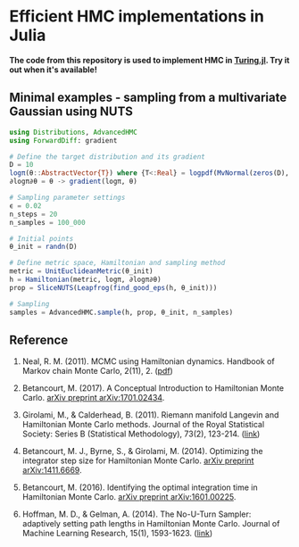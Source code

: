 # Efficient HMC implementations in Julia

**The code from this repository is used to implement HMC in [Turing.jl](https://github.com/yebai/Turing.jl). Try it out when it's available!**

## Minimal examples - sampling from a multivariate Gaussian using NUTS

```julia
using Distributions, AdvancedHMC
using ForwardDiff: gradient

# Define the target distribution and its gradient
D = 10
logπ(θ::AbstractVector{T}) where {T<:Real} = logpdf(MvNormal(zeros(D), ones(D)), θ)
∂logπ∂θ = θ -> gradient(logπ, θ)

# Sampling parameter settings
ϵ = 0.02
n_steps = 20
n_samples = 100_000

# Initial points
θ_init = randn(D)

# Define metric space, Hamiltonian and sampling method
metric = UnitEuclideanMetric(θ_init)
h = Hamiltonian(metric, logπ, ∂logπ∂θ)
prop = SliceNUTS(Leapfrog(find_good_eps(h, θ_init)))

# Sampling
samples = AdvancedHMC.sample(h, prop, θ_init, n_samples)
```

## Reference

1. Neal, R. M. (2011). MCMC using Hamiltonian dynamics. Handbook of Markov chain Monte Carlo, 2(11), 2. ([pdf](https://arxiv.org/pdf/1206.1901))

2. Betancourt, M. (2017). A Conceptual Introduction to Hamiltonian Monte Carlo. [arXiv preprint arXiv:1701.02434](https://arxiv.org/abs/1701.02434).

3. Girolami, M., & Calderhead, B. (2011). Riemann manifold Langevin and Hamiltonian Monte Carlo methods. Journal of the Royal Statistical Society: Series B (Statistical Methodology), 73(2), 123-214. ([link](https://rss.onlinelibrary.wiley.com/doi/full/10.1111/j.1467-9868.2010.00765.x))

4. Betancourt, M. J., Byrne, S., & Girolami, M. (2014). Optimizing the integrator step size for Hamiltonian Monte Carlo. [arXiv preprint arXiv:1411.6669](https://arxiv.org/pdf/1411.6669).

5. Betancourt, M. (2016). Identifying the optimal integration time in Hamiltonian Monte Carlo. [arXiv preprint arXiv:1601.00225](https://arxiv.org/abs/1601.00225).

6. Hoffman, M. D., & Gelman, A. (2014). The No-U-Turn Sampler: adaptively setting path lengths in Hamiltonian Monte Carlo. Journal of Machine Learning Research, 15(1), 1593-1623. ([link][1])


[1]: http://arxiv.org/abs/1111.4246
